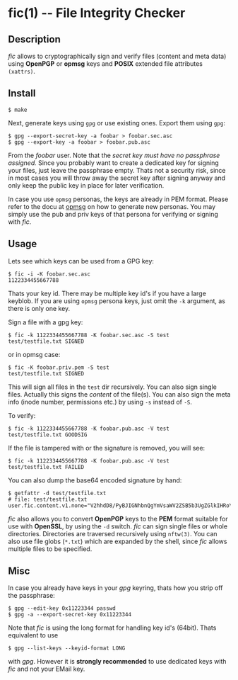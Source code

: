 fic(1) --  File Integrity Checker
====

## Description

_fic_ allows to cryptographically sign and verify files (content and meta data) using
__OpenPGP__ or __opmsg__ keys and __POSIX__ extended file attributes `(xattrs)`.

## Install

    $ make

Next, generate keys using `gpg` or use existing ones. Export them using `gpg`:

    $ gpg --export-secret-key -a foobar > foobar.sec.asc
    $ gpg --export-key -a foobar > foobar.pub.asc

From the _foobar_ user. Note that the _secret key must have no passphrase assigned._ Since you
probably want to create a dedicated key for signing your files, just leave the passphrase empty.
Thats not a security risk, since in most cases you will throw away the secret key after signing
anyway and only keep the public key in place for later verification.

In case you use `opmsg` personas, the keys are already in PEM format. Please refer to the docu
at [opmsg](http://github.com/stealth/opmsg) on how to generate new personas. You may simply
use the pub and priv keys of that persona for verifying or signing with _fic_.


## Usage

Lets see which keys can be used from a GPG key:

    $ fic -i -K foobar.sec.asc
    1122334455667788

Thats your key id. There may be multiple key id's if you have a large keyblob. If you are using `opmsg`
persona keys, just omit the `-k` argument, as there is only one key.

Sign a file with a gpg key:

    $ fic -k 1122334455667788 -K foobar.sec.asc -S test
    test/testfile.txt SIGNED

or in opmsg case:

    $ fic -K foobar.priv.pem -S test
    test/testfile.txt SIGNED

This will sign all files in the `test` dir recursively. You can also sign single files. Actually this signs
the _content_ of the file(s). You can also sign the meta info (inode number, permissions etc.) by using
`-s` instead of `-S`.

To verify:

    $ fic -k 1122334455667788 -K foobar.pub.asc -V test
    test/testfile.txt GOODSIG

If the file is tampered with or the signature is removed, you will see:

    $ fic -k 1122334455667788 -K foobar.pub.asc -V test
    test/testfile.txt FAILED

You can also dump the base64 encoded signature by hand:

    $ getfattr -d test/testfile.txt
    # file: test/testfile.txt
    user.fic.content.v1.none="V2hhdD8/PyBJIGNhbnQgYmVsaWV2ZSB5b3UgZGlkIHRoYXQhCg=="


_fic_ also allows you to convert __OpenPGP__ keys to the __PEM__ format suitable
for use with __OpenSSL__, by using the `-d` switch.
_fic_ can sign single files or whole directories. Directories are traversed recursively using `nftw(3)`.
You can also use file globs (`*.txt`) which are expanded by the shell, since _fic_ allows multiple files
to be specified.

## Misc

In case you already have keys in your _gpg_ keyring, thats how you strip off the passphrase:

    $ gpg --edit-key 0x11223344 passwd
    $ gpg -a --export-secret-key 0x11223344

Note that _fic_ is using the long format for handling key id's (64bit). Thats equivalent to use

    $ gpg --list-keys --keyid-format LONG


with _gpg_. However it is __strongly recommended__ to use dedicated keys with _fic_ and not
your EMail key.

